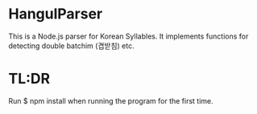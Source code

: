# HangulParser
This is a Node.js parser for Korean Syllables. It implements functions for detecting double batchim (겹받침) etc.


# TL:DR
Run $ npm install when running the program for the first time.
